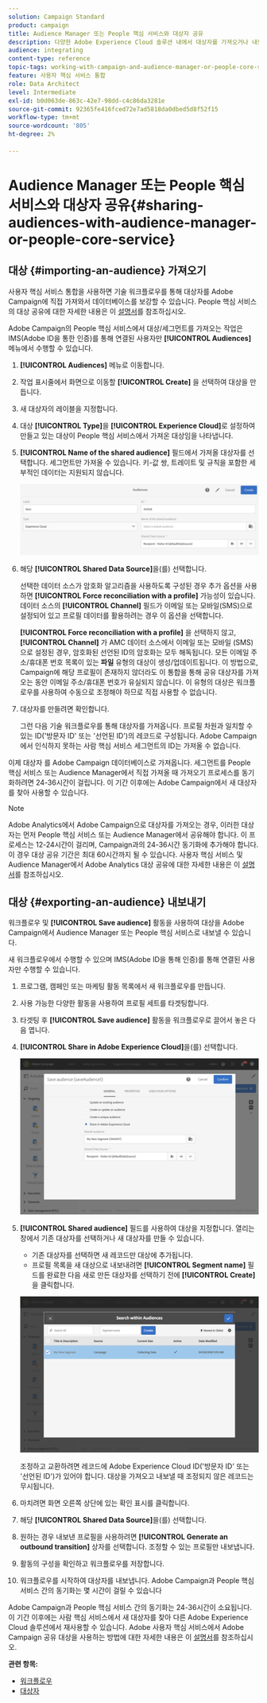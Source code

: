 ```yaml
---
solution: Campaign Standard
product: campaign
title: Audience Manager 또는 People 핵심 서비스와 대상자 공유
description: 다양한 Adobe Experience Cloud 솔루션 내에서 대상자를 가져오거나 내보내는 방법을 알아봅니다.
audience: integrating
content-type: reference
topic-tags: working-with-campaign-and-audience-manager-or-people-core-service
feature: 사용자 핵심 서비스 통합
role: Data Architect
level: Intermediate
exl-id: b0d063de-863c-42e7-98dd-c4c86da3281e
source-git-commit: 92365fe416fced72e7ad5818da0dbed5d8f52f15
workflow-type: tm+mt
source-wordcount: '805'
ht-degree: 2%

---
```


# Audience Manager 또는 People 핵심 서비스와 대상자 공유{#sharing-audiences-with-audience-manager-or-people-core-service}

## 대상 {#importing-an-audience} 가져오기

사용자 핵심 서비스 통합을 사용하면 기술 워크플로우를 통해 대상자를 Adobe Campaign에 직접 가져와서 데이터베이스를 보강할 수 있습니다. People 핵심 서비스의 대상 공유에 대한 자세한 내용은 이 [설명서](https://experienceleague.adobe.com/docs/analytics/components/segmentation/segmentation-workflow/seg-publish.html)를 참조하십시오.

Adobe Campaign의 People 핵심 서비스에서 대상/세그먼트를 가져오는 작업은 IMS(Adobe ID을 통한 인증)를 통해 연결된 사용자만 **[!UICONTROL Audiences]** 메뉴에서 수행할 수 있습니다.

1. **[!UICONTROL Audiences]** 메뉴로 이동합니다.
1. 작업 표시줄에서 화면으로 이동할 **[!UICONTROL Create]** 을 선택하여 대상을 만듭니다.
1. 새 대상자의 레이블을 지정합니다.
1. 대상 **[!UICONTROL Type]**&#x200B;을 **[!UICONTROL Experience Cloud]**&#x200B;로 설정하여 만들고 있는 대상이 People 핵심 서비스에서 가져온 대상임을 나타냅니다.
1. **[!UICONTROL Name of the shared audience]** 필드에서 가져올 대상자를 선택합니다. 세그먼트만 가져올 수 있습니다. 키-값 쌍, 트레이트 및 규칙을 포함한 세부적인 데이터는 지원되지 않습니다.

   ![](assets/aam_import_audience.png)

1. 해당 **[!UICONTROL Shared Data Source]**&#x200B;을(를) 선택합니다.

   선택한 데이터 소스가 암호화 알고리즘을 사용하도록 구성된 경우 추가 옵션을 사용하면 **[!UICONTROL Force reconciliation with a profile]** 가능성이 있습니다. 데이터 소스의 **[!UICONTROL Channel]** 필드가 이메일 또는 모바일(SMS)으로 설정되어 있고 프로필 데이터를 활용하려는 경우 이 옵션을 선택합니다.

   **[!UICONTROL Force reconciliation with a profile]** 을 선택하지 않고, **[!UICONTROL Channel]** 가 AMC 데이터 소스에서 이메일 또는 모바일 (SMS)으로 설정된 경우, 암호화된 선언된 ID의 암호화는 모두 해독됩니다. 모든 이메일 주소/휴대폰 번호 목록이 있는 **파일** 유형의 대상이 생성/업데이트됩니다. 이 방법으로, Campaign에 해당 프로필이 존재하지 않더라도 이 통합을 통해 공유 대상자를 가져오는 동안 이메일 주소/휴대폰 번호가 유실되지 않습니다. 이 유형의 대상은 워크플로우를 사용하여 수동으로 조정해야 하므로 직접 사용할 수 없습니다.

1. 대상자를 만들려면 확인합니다.

   그런 다음 기술 워크플로우를 통해 대상자를 가져옵니다. 프로필 차원과 일치할 수 있는 ID(&#39;방문자 ID&#39; 또는 &#39;선언된 ID&#39;)의 레코드로 구성됩니다. Adobe Campaign에서 인식하지 못하는 사람 핵심 서비스 세그먼트의 ID는 가져올 수 없습니다.

이제 대상자 를 Adobe Campaign 데이터베이스로 가져옵니다. 세그먼트를 People 핵심 서비스 또는 Audience Manager에서 직접 가져올 때 가져오기 프로세스를 동기화하려면 24-36시간이 걸립니다. 이 기간 이후에는 Adobe Campaign에서 새 대상자를 찾아 사용할 수 있습니다.

>[!NOTE]
>
>Adobe Analytics에서 Adobe Campaign으로 대상자를 가져오는 경우, 이러한 대상자는 먼저 People 핵심 서비스 또는 Audience Manager에서 공유해야 합니다. 이 프로세스는 12-24시간이 걸리며, Campaign과의 24-36시간 동기화에 추가해야 합니다. 이 경우 대상 공유 기간은 최대 60시간까지 될 수 있습니다. 사용자 핵심 서비스 및 Audience Manager에서 Adobe Analytics 대상 공유에 대한 자세한 내용은 이 [설명서](https://experienceleague.adobe.com/docs/analytics/components/segmentation/segmentation-workflow/seg-publish.html)를 참조하십시오.

## 대상 {#exporting-an-audience} 내보내기

워크플로우 및 **[!UICONTROL Save audience]** 활동을 사용하여 대상을 Adobe Campaign에서 Audience Manager 또는 People 핵심 서비스로 내보낼 수 있습니다.

새 워크플로우에서 수행할 수 있으며 IMS(Adobe ID을 통해 인증)를 통해 연결된 사용자만 수행할 수 있습니다.

1. 프로그램, 캠페인 또는 마케팅 활동 목록에서 새 워크플로우를 만듭니다.
1. 사용 가능한 다양한 활동을 사용하여 프로필 세트를 타겟팅합니다.
1. 타겟팅 후 **[!UICONTROL Save audience]** 활동을 워크플로우로 끌어서 놓은 다음 엽니다.
1. **[!UICONTROL Share in Adobe Experience Cloud]**&#x200B;을(를) 선택합니다.

   ![](assets/aam_save_audience_activity.png)

1. **[!UICONTROL Shared audience]** 필드를 사용하여 대상을 지정합니다. 열리는 창에서 기존 대상자를 선택하거나 새 대상자를 만들 수 있습니다.

   * 기존 대상자를 선택하면 새 레코드만 대상에 추가됩니다.
   * 프로필 목록을 새 대상으로 내보내려면 **[!UICONTROL Segment name]** 필드를 완료한 다음 새로 만든 대상자를 선택하기 전에 **[!UICONTROL Create]** 을 클릭합니다.

   ![](assets/aam_save_audience_segment_picker.png)

   조정하고 교환하려면 레코드에 Adobe Experience Cloud ID(&#39;방문자 ID&#39; 또는 &#39;선언된 ID&#39;)가 있어야 합니다. 대상을 가져오고 내보낼 때 조정되지 않은 레코드는 무시됩니다.

1. 마치려면 화면 오른쪽 상단에 있는 확인 표시를 클릭합니다.
1. 해당 **[!UICONTROL Shared Data Source]**&#x200B;을(를) 선택합니다.
1. 원하는 경우 내보낸 프로필을 사용하려면 **[!UICONTROL Generate an outbound transition]** 상자를 선택합니다. 조정할 수 있는 프로필만 내보냅니다.
1. 활동의 구성을 확인하고 워크플로우를 저장합니다.
1. 워크플로우를 시작하여 대상자를 내보냅니다. Adobe Campaign과 People 핵심 서비스 간의 동기화는 몇 시간이 걸릴 수 있습니다

Adobe Campaign과 People 핵심 서비스 간의 동기화는 24-36시간이 소요됩니다. 이 기간 이후에는 사람 핵심 서비스에서 새 대상자를 찾아 다른 Adobe Experience Cloud 솔루션에서 재사용할 수 있습니다. Adobe 사용자 핵심 서비스에서 Adobe Campaign 공유 대상을 사용하는 방법에 대한 자세한 내용은 이 [설명서](https://experienceleague.adobe.com/docs/core-services/interface/audiences/t-audience-create.html)를 참조하십시오.

**관련 항목:**

* [워크플로우](../../automating/using/get-started-workflows.md)
* [대상자](../../audiences/using/about-audiences.md)
